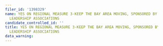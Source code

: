 ```yaml
---
filer_id: '1398329'
name: YES ON REGIONAL MEASURE 3-KEEP THE BAY AREA MOVING, SPONSORED BY BAY AREA CIVIC
  LEADERSHIP ASSOCIATIONS
candidate_controlled_id: ''
title: YES ON REGIONAL MEASURE 3-KEEP THE BAY AREA MOVING, SPONSORED BY BAY AREA CIVIC
  LEADERSHIP ASSOCIATIONS
data_warning: 
---
```

